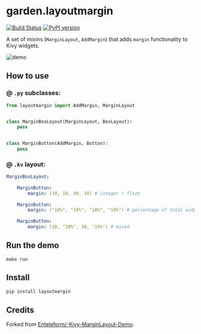 # garden.layoutmargin

[![Build Status](https://travis-ci.com/AndreMiras/garden.layoutmargin.svg?branch=develop)](https://travis-ci.com/AndreMiras/garden.layoutmargin)
[![PyPI version](https://badge.fury.io/py/layoutmargin.svg)](https://badge.fury.io/py/layoutmargin)

A set of mixins (`MarginLayout`, `AddMargin`) that adds `margin` functionality to Kivy widgets.  


![demo](http://i.imgur.com/4cCZL3t.gif)


## How to use

### @ `.py` subclasses:
```python
from layoutmargin import AddMargin, MarginLayout


class MarginBoxLayout(MarginLayout, BoxLayout):
    pass

    
class MarginButton(AddMargin, Button):
    pass
```


### @ `.kv` layout:
```yaml
MarginBoxLayout:
    
    MarginButton:
        margin: (30, 10, 30, 10) # integer / float
      
    MarginButton:
        margin: ("10%", "10%", "10%", "10%") # percentage of total widget size
      
    MarginButton:
        margin: (30, "10%", 30, "10%") # mixed
```

## Run the demo
```
make run
```

## Install
```sh
pip install layoutmargin
```

## Credits
Forked from [Enteleform/-Kivy-MarginLayout-Demo](https://github.com/Enteleform/-Kivy-MarginLayout-Demo).
